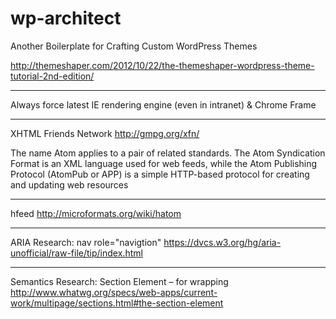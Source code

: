 wp-architect
============

Another Boilerplate for Crafting Custom WordPress Themes

http://themeshaper.com/2012/10/22/the-themeshaper-wordpress-theme-tutorial-2nd-edition/

<hr>

Always force latest IE rendering engine (even in intranet) & Chrome Frame 

<meta http-equiv="X-UA-Compatible" content="IE=edge,chrome=1">

<hr>

XHTML Friends Network http://gmpg.org/xfn/

<link rel="profile" href="http://gmpg.org/xfn/11" />

The name Atom applies to a pair of related standards. The Atom Syndication Format is an XML language used for web feeds, while the Atom Publishing Protocol (AtomPub or APP) is a simple HTTP-based protocol for creating and updating web resources

<hr>

hfeed
http://microformats.org/wiki/hatom 

<hr>

ARIA Research:
nav role="navigtion"
https://dvcs.w3.org/hg/aria-unofficial/raw-file/tip/index.html

<hr>

Semantics Research:
Section Element – for wrapping
http://www.whatwg.org/specs/web-apps/current-work/multipage/sections.html#the-section-element